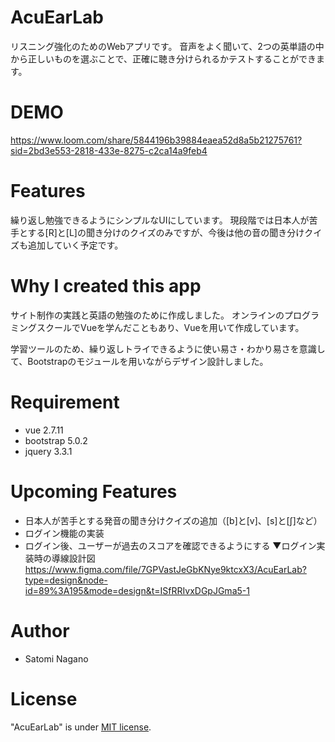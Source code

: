 # AcuEarLab
リスニング強化のためのWebアプリです。
音声をよく聞いて、2つの英単語の中から正しいものを選ぶことで、正確に聴き分けられるかテストすることができます。

# DEMO
https://www.loom.com/share/5844196b39884eaea52d8a5b21275761?sid=2bd3e553-2818-433e-8275-c2ca14a9feb4

# Features
繰り返し勉強できるようにシンプルなUIにしています。
現段階では日本人が苦手とする[R]と[L]の聞き分けのクイズのみですが、今後は他の音の聞き分けクイズも追加していく予定です。

# Why I created this app
サイト制作の実践と英語の勉強のために作成しました。
オンラインのプログラミングスクールでVueを学んだこともあり、Vueを用いて作成しています。

学習ツールのため、繰り返しトライできるように使い易さ・わかり易さを意識して、Bootstrapのモジュールを用いながらデザイン設計しました。

# Requirement

* vue 2.7.11
* bootstrap 5.0.2
* jquery 3.3.1

# Upcoming Features
* 日本人が苦手とする発音の聞き分けクイズの追加（[b]と[v]、[s]と[ʃ]など）
* ログイン機能の実装
* ログイン後、ユーザーが過去のスコアを確認できるようにする
▼ログイン実装時の導線設計図
https://www.figma.com/file/7GPVastJeGbKNye9ktcxX3/AcuEarLab?type=design&node-id=89%3A195&mode=design&t=ISfRRIvxDGpJGma5-1

# Author

* Satomi Nagano

# License

"AcuEarLab" is under [MIT license](https://en.wikipedia.org/wiki/MIT_License).
